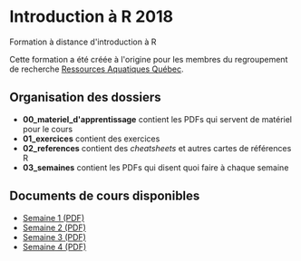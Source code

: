 # Introduction à R 2018

Formation à distance d'introduction à R

Cette formation a été créée à l'origine pour les membres du regroupement de
recherche [Ressources Aquatiques Québec](https://raq.uqar.ca/fr/).

## Organisation des dossiers

- **00_materiel_d'apprentissage** contient les PDFs qui servent de matériel pour le cours
- **01_exercices** contient des exercices
- **02_references** contient des *cheatsheets* et autres cartes de références R
- **03_semaines** contient les PDFs qui disent quoi faire à chaque semaine

## Documents de cours disponibles

- [Semaine 1 (PDF)](https://github.com/enormandeau/intro_R_2018/raw/master/03_semaines/intro_R_2018_semaine_01.pdf)
- [Semaine 2 (PDF)](https://github.com/enormandeau/intro_R_2018/raw/master/03_semaines/intro_R_2018_semaine_02.pdf)
- [Semaine 3 (PDF)](https://github.com/enormandeau/intro_R_2018/raw/master/03_semaines/intro_R_2018_semaine_03.pdf)
- [Semaine 4 (PDF)](https://github.com/enormandeau/intro_R_2018/raw/master/03_semaines/intro_R_2018_semaine_04.pdf)
